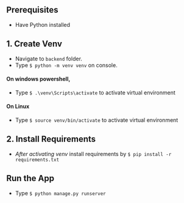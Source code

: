 ## Prerequisites
* Have Python installed

## 1. Create Venv
* Navigate to `backend` folder.
* Type `$ python -m venv venv` on console.
#### On windows powershell,
* Type `$ .\venv\Scripts\activate` to activate virtual environment
#### On Linux
* Type `$ source venv/bin/activate` to activate virtual environment

## 2. Install Requirements
* _After activating venv_ install requirements by `$ pip install -r requirements.txt`

## Run the App
* Type `$ python manage.py runserver`